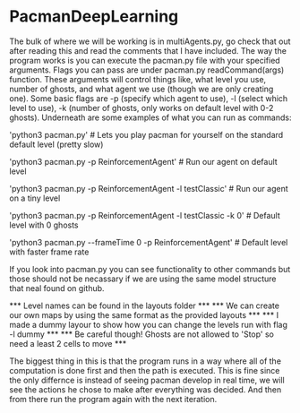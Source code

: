# PacmanDeepLearning
The bulk of where we will be working is in multiAgents.py, go check that out after reading this and read
the comments that I have included. The way the program works is you can execute the pacman.py file with
your specified arguments. Flags you can pass are under pacman.py readCommand(args) function. These
arguments will control things like, what level you use, number of ghosts, and what agent we use (though
we are only creating one). Some basic flags are -p (specify which agent to use), -l (select which level
to use), -k (number of ghosts, only works on default level with 0-2 ghosts). Underneath are some examples
of what you can run as commands:

'python3 pacman.py' # Lets you play pacman for yourself on the standard default level (pretty slow)

'python3 pacman.py -p ReinforcementAgent' # Run our agent on default level

'python3 pacman.py -p ReinforcementAgent -l testClassic' # Run our agent on a tiny level

'python3 pacman.py -p ReinforcementAgent -l testClassic -k 0' # Default level with 0 ghosts

'python3 pacman.py --frameTime 0 -p ReinforcementAgent' # Default level with faster frame rate

If you look into pacman.py you can see functionality to other commands but those should not be
necassary if we are using the same model structure that neal found on github.

*** Level names can be found in the layouts folder ***
*** We can create our own maps by using the same format as the provided layouts ***
*** I made a dummy layour to show how you can change the levels run with flag -l dummy ***
*** Be careful though! Ghosts are not allowed to 'Stop' so need a least 2 cells to move ***

The biggest thing in this is that the program runs in a way where all of the computation is done first
and then the path is executed. This is fine since the only differnce is instead of seeing pacman develop
in real time, we will see the actions he chose to make after everything was decided. And then from there
run the program again with the next iteration.
